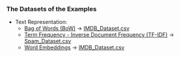 ### The Datasets of the Examples

- Text Representation:
  - [Bag of Words (BoW)](../2-text-representation/2.1-bow.ipynb) &rarr; [IMDB_Dataset.csv](https://www.kaggle.com/datasets/lakshmi25npathi/imdb-dataset-of-50k-movie-reviews)
  - [Term Frequency - Inverse Document Frequency (TF-IDF)](../2-text-representation/2.2-tf-idf.ipynb) &rarr; [Spam_Dataset.csv](https://www.kaggle.com/datasets/uciml/sms-spam-collection-dataset)
  - [Word Embeddings](../2-text-representation/2.4-word-embeddings.ipynb) &rarr; [IMDB_Dataset.csv](https://www.kaggle.com/datasets/lakshmi25npathi/imdb-dataset-of-50k-movie-reviews)
